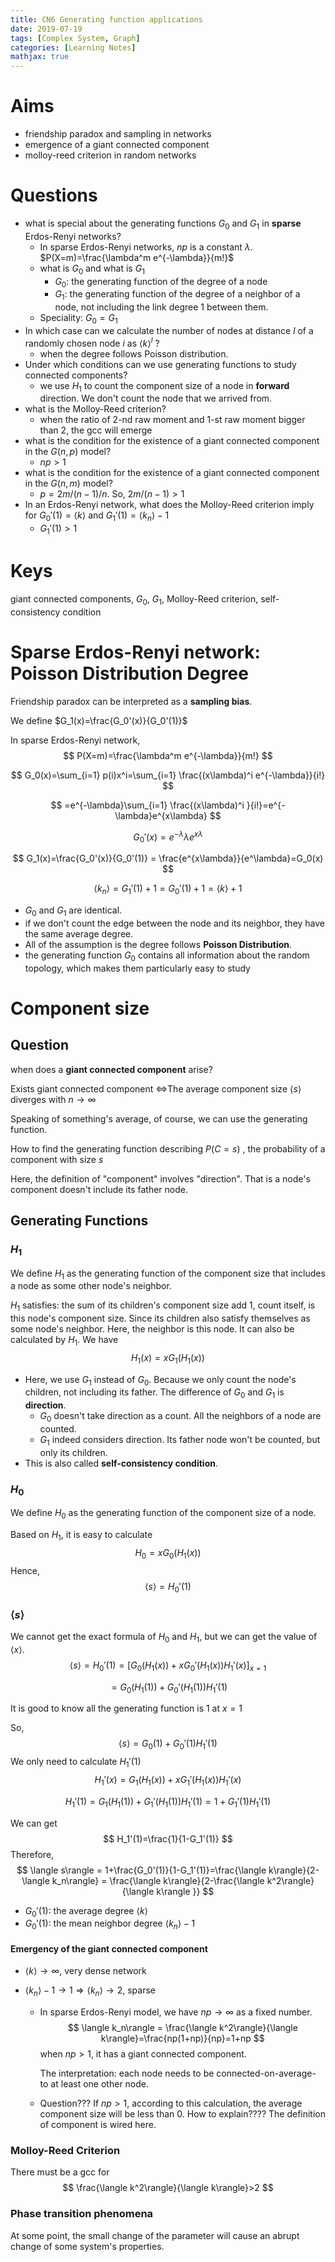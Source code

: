 ```yaml
---
title: CN6 Generating function applications
date: 2019-07-19
tags: [Complex System, Graph]
categories: [Learning Notes]
mathjax: true
---
```


# Aims

- friendship paradox and sampling in networks
- emergence of a giant connected component
- molloy-reed criterion in random networks

# Questions

- what is special about the generating functions $G_0$ and $G_1$ in **sparse** Erdos-Renyi networks?
  - In sparse Erdos-Renyi networks,  $np$​ is a constant $\lambda$. $P(X=m)=\frac{\lambda^m e^{-\lambda}}{m!}$
  - what is $G_0$ and what is $G_1$
    - $G_0$: the generating function of the degree of a node
    - $G_1$: the generating function of the degree of a neighbor of a node, not including the link degree 1 between them.
  - Speciality: $G_0=G_1$
- In which case can we calculate the number of nodes at distance $l$ of a randomly chosen node $i$ as $\langle k\rangle ^l$ ?
  - when the degree follows Poisson distribution.
- Under which conditions can we use generating functions to study connected components?
  - we use $H_1$ to count the component size of a node in **forward** direction. We don't count the node that we arrived from.
- what is the Molloy-Reed criterion?
  - when the ratio of 2-nd raw moment and 1-st raw moment bigger than 2, the gcc will emerge 
- what is the condition for the existence of a giant connected component in the $G(n,p)$ model?
  - $np>1$
- what is the condition for the existence of a giant connected component in the $G(n,m)$ model?
  - $p = 2m/(n-1)/n$. So, $2m/(n-1)>1$
- In an Erdos-Renyi network, what does the Molloy-Reed criterion imply for $G_0'(1)=\langle k\rangle$  and $G_1'(1)=\langle k_n\rangle-1$ 
  - $G_1'(1)>1$ 

# Keys

giant connected components, $G_0$, $G_1$, Molloy-Reed criterion, self-consistency condition

# Sparse Erdos-Renyi network: Poisson Distribution Degree

Friendship paradox can be interpreted as a **sampling bias**.

We define $G_1(x)=\frac{G_0'(x)}{G_0'(1)}$ 

In sparse Erdos-Renyi network, 
$$
P(X=m)=\frac{\lambda^m e^{-\lambda}}{m!}
$$

$$
G_0(x)=\sum_{i=1} p(i)x^i=\sum_{i=1} \frac{(x\lambda)^i e^{-\lambda}}{i!}
$$

$$
=e^{-\lambda}\sum_{i=1} \frac{(x\lambda)^i }{i!}=e^{-\lambda}e^{x\lambda}
$$

$$
G_0'(x)=e^{-\lambda}\lambda e^{x\lambda}
$$

$$
G_1(x)=\frac{G_0'(x)}{G_0'(1)} = \frac{e^{x\lambda}}{e^\lambda}=G_0(x)
$$

$$
\langle k_n\rangle = G_1'(1)+1=G_0'(1)+1=\langle k\rangle + 1
$$

- $G_0$ and $G_1$ are identical.
- if we don't count the edge between the node and its neighbor, they have the same average degree.
- All of the assumption is the degree follows **Poisson Distribution**.
-  the generating function $G_0$​​ contains all information about the random topology, which makes them particularly easy to study

# Component size

## Question

when does a **giant connected component** arise?

Exists giant connected component $\Leftrightarrow$​ The average component size $\langle s\rangle$​ diverges with $n\to\infty$

Speaking of something's average, of course, we can use the generating function.

How to find the generating function describing $P(C=s)$ , the probability of a component with size $s$

Here, the definition of "component" involves "direction". That is a node's component doesn't include its father node.

## Generating Functions

### $H_1$​

We define $H_1$ as the generating function of the component size that includes a node as some other node's neighbor.

$H_1$​ satisfies: the sum of its children's component size add 1, count itself,  is this node's component size. Since its children also satisfy themselves as some node's neighbor. Here, the neighbor is this node. It can also be calculated by $H_1$​. We have
$$
H_1(x)=xG_1(H_1(x))
$$

- Here, we use $G_1$ instead of $G_0$. Because we only count the node's children, not including its father. The difference of $G_0$ and $G_1$ is **direction**. 
  - $G_0$ doesn't take direction as a count. All the neighbors of  a node are counted.
  - $G_1$ indeed considers direction. Its father node won't be counted, but only its children.
- This is also called **self-consistency condition**.

### $H_0$

We define $H_0$ as the generating function of the component size of a node.

Based on $H_1$​, it is easy to calculate
$$
H_0=xG_0(H_1(x))
$$
Hence,
$$
\langle s\rangle = H_0'(1)
$$

### $\langle s\rangle$

We cannot get the exact formula of $H_0$ and $H_1$​, but we can get the value of $\langle x\rangle$.
$$
\langle s\rangle = H_0'(1)=[G_0(H_1(x))+xG_0'(H_1(x))H_1'(x)]_{x=1}
$$

$$
=G_0(H_1(1))+G_0'(H_1(1))H_1'(1)
$$

It is good to know all the generating function is 1 at $x=1$

So, 
$$
\langle s\rangle =G_0(1)+G_0'(1)H_1'(1)
$$
We only need to calculate $H_1'(1)$​
$$
H_1'(x)=G_1(H_1(x))+xG_1'(H_1(x))H_1'(x)
$$

$$
H_1'(1)=G_1(H_1(1))+G_1'(H_1(1))H_1'(1) = 1+G_1'(1)H_1'(1)
$$

We can get
$$
H_1'(1)=\frac{1}{1-G_1'(1)}
$$
Therefore, 
$$
\langle s\rangle = 1+\frac{G_0'(1)}{1-G_1'(1)}=\frac{\langle k\rangle}{2-\langle k_n\rangle} = \frac{\langle k\rangle}{2-\frac{\langle k^2\rangle}{\langle k\rangle }}
$$

- $G_0'(1)$: the average degree $\langle k\rangle$
- $G_0'(1)$: the mean neighbor degree $\langle k_n\rangle -1$

#### Emergency of the giant connected component

- $\langle k\rangle \to\infty$, very dense network

- $\langle k_n\rangle - 1\to 1\Rightarrow \langle k_n\rangle \to 2$, sparse

  - In sparse Erdos-Renyi model, we have $np\to\infty$ as a fixed number.
  $$
    \langle k_n\rangle = \frac{\langle k^2\rangle}{\langle k\rangle}=\frac{np(1+np)}{np}=1+np
  $$
    when $np>1$, it has a giant connected component.

    The interpretation: each node needs to be connected-on-average- to at least one other node.

  - Question??? If $np>1$, according to this calculation, the average component size will be less than 0. How to explain???? The definition of component is wired here.

### Molloy-Reed Criterion

There must be a gcc for 
$$
\frac{\langle k^2\rangle}{\langle k\rangle}>2
$$

### Phase transition phenomena

At some point, the small change of the parameter will cause an abrupt change of some system's properties.

